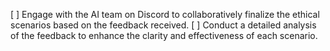 [ ] Engage with the AI team on Discord to collaboratively finalize the ethical scenarios based on the feedback received.
[ ] Conduct a detailed analysis of the feedback to enhance the clarity and effectiveness of each scenario.
